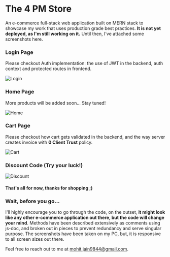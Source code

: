 # The 4 PM Store
An e-commerce full-stack web application built on MERN stack to showcase my work that uses production grade best practices. <b>It is not yet deployed, as I'm still working on it.</b> 
Until then, I've attached some screenshots here.

### Login Page
Please checkout Auth implementation: the use of JWT in the backend, auth context and protected routes in frontend.

![Login](https://github.com/theGateway1/uniblox-ecommerce/assets/70198503/e334c055-7d59-4d0f-b4ee-b52be79f1a49)

### Home Page
More products will be added soon... Stay tuned!

![Home](https://github.com/theGateway1/uniblox-ecommerce/assets/70198503/2ac4a69d-be2e-4f86-84d2-bf2c1ab73de6)


### Cart Page
Please checkout how cart gets validated in the backend, and the way server creates invoice with <b>0 Client Trust</b> policy.

![Cart](https://github.com/theGateway1/uniblox-ecommerce/assets/70198503/c061db97-b0c4-4652-821c-b8bbcfd8d706)

### Discount Code (Try your luck!)

![Discount](https://github.com/theGateway1/uniblox-ecommerce/assets/70198503/78ea09db-47de-42c9-9643-1452a13ffbcc)

#### That's all for now, thanks for shopping ;)

### Wait, before you go...
I'll highly encourage you to go through the code, on the outset, <b>it might look like any other e-commerce application out there, but the code will change your mind</b>. Methods have been described extensively as comments using js-doc, and broken out in pieces to prevent redundancy and serve singular purpose. The screenshots have been taken on my PC, but, it is responsive to all screen sizes out there.

Feel free to reach out to me at [mohit.jain9844@gmail.com](mailto:mohit.jain9844@gmail.com).
